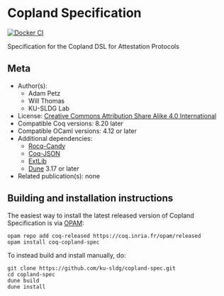 <!---
This file was generated from `meta.yml`, please do not edit manually.
Follow the instructions on https://github.com/coq-community/templates to regenerate.
--->
# Copland Specification

[![Docker CI][docker-action-shield]][docker-action-link]

[docker-action-shield]: https://github.com/ku-sldg/copland-spec/actions/workflows/docker-action.yml/badge.svg?branch=main
[docker-action-link]: https://github.com/ku-sldg/copland-spec/actions/workflows/docker-action.yml




Specification for the Copland DSL for Attestation Protocols

## Meta

- Author(s):
  - Adam Petz
  - Will Thomas
  - KU-SLDG Lab
- License: [Creative Commons Attribution Share Alike 4.0 International](LICENSE)
- Compatible Coq versions: 8.20 later
- Compatible OCaml versions: 4.12 or later
- Additional dependencies:
  - [Rocq-Candy](https://github.com/ku-sldg/RocqCandy)
  - [Coq-JSON](https://github.com/liyishuai/coq-json)
  - [ExtLib](https://github.com/coq-community/coq-ext-lib)
  - [Dune](https://dune.build) 3.17 or later
- Related publication(s): none

## Building and installation instructions

The easiest way to install the latest released version of Copland Specification
is via [OPAM](https://opam.ocaml.org/doc/Install.html):

```shell
opam repo add coq-released https://coq.inria.fr/opam/released
opam install coq-copland-spec
```

To instead build and install manually, do:

``` shell
git clone https://github.com/ku-sldg/copland-spec.git
cd copland-spec
dune build
dune install
```




